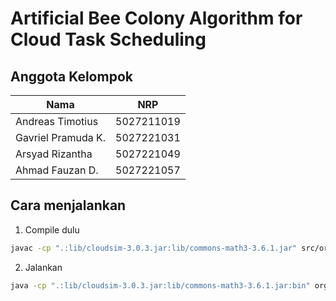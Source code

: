 # Artificial Bee Colony Algorithm for Cloud Task Scheduling

## Anggota Kelompok
| Nama                            | NRP        |
| ------------------------------- | ---------- |
| Andreas Timotius                | 5027211019 |
| Gavriel Pramuda K.              | 5027221031 |
| Arsyad Rizantha	              | 5027221049 |
| Ahmad Fauzan D.	              | 5027221057 |

## Cara menjalankan
1. Compile dulu
```sh
javac -cp ".:lib/cloudsim-3.0.3.jar:lib/commons-math3-3.6.1.jar" src/org/abc/cloudsim/*.java -d bin
```

2. Jalankan
```sh
java -cp ".:lib/cloudsim-3.0.3.jar:lib/commons-math3-3.6.1.jar:bin" org.abc.cloudsim.Main
```